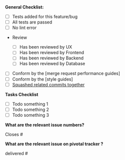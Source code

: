 **General Checklist:**

- [ ] Tests added for this feature/bug
- [ ] All tests are passed
- [ ] No lint error
- Review

  - [ ] Has been reviewed by UX
  - [ ] Has been reviewed by Frontend
  - [ ] Has been reviewed by Backend
  - [ ] Has been reviewed by Database

- [ ] Conform by the [merge request performance guides]
- [ ] Conform by the [style guides]
- [ ] [Squashed related commits together](https://git-scm.com/book/en/Git-Tools-Rewriting-History#Squashing-Commits)

**Tasks Checklist**

- [ ] Todo something 1
- [ ] Todo something 2
- [ ] Todo something 3

**What are the relevant issue numbers?**

Closes #

**What are the relevant issue on pivotal tracker ?**

delivered #
